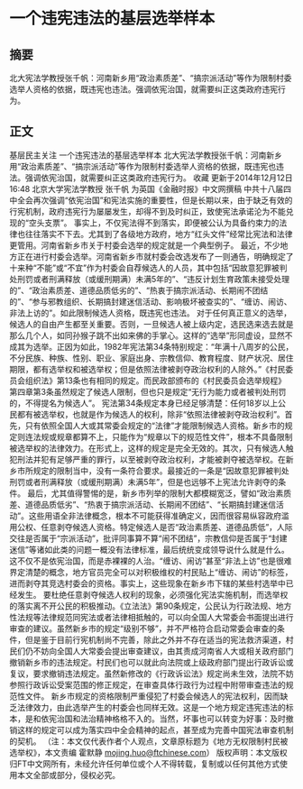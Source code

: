 # 一个违宪违法的基层选举样本

## 摘要

北大宪法学教授张千帆：河南新乡用“政治素质差”、“搞宗派活动”等作为限制村委选举人资格的依据，既违宪也违法。强调依宪治国，就需要纠正这类政府违宪行为。

## 正文

基层民主关注
一个违宪违法的基层选举样本
北大宪法学教授张千帆：河南新乡用“政治素质差”、“搞宗派活动”等作为限制村委选举人资格的依据，既违宪也违法。强调依宪治国，就需要纠正这类政府违宪行为。
收藏
更新于2014年12月12日 16:48 北京大学宪法学教授 张千帆 为英国《金融时报》中文网撰稿
中共十八届四中全会再次强调“依宪治国”和宪法实施的重要性，但是长期以来，由于缺乏有效的行宪机制，政府违宪行为屡屡发生，却得不到及时纠正，致使宪法承诺沦为不能兑现的“空头支票”。
事实上，不仅宪法得不到落实，即便被公认为具备约束力的法律也往往落实不下去。尤其到了各级地方政府，地方“红头文件”经常比宪法和法律更管用。河南省新乡市关于村委会选举的规定就是一个典型例子。
最近，不少地方正在进行村委会选举。河南省新乡市就村委会改选发布了一则通告，明确规定了十来种“不能”或“不宜”作为村委会自荐候选人的人员，其中包括“因故意犯罪被判处刑罚或者刑满释放（或缓刑期满）未满5年的”、“违反计划生育政策未接受处理的”、“政治素质差、道德品质低劣的”、“热衷于搞宗派活动、长期闹不团结的”、“参与邪教组织、长期搞封建迷信活动、影响极坏被查实的”、“缠访、闹访、非法上访的”。如此限制候选人资格，既违宪也违法。
对于任何真正意义的选举，候选人的自由产生都至关重要。否则，一旦候选人被上级内定，选民选来选去就是那么几个人，如同孙猴子跳不出如来佛的手掌心。这样的“选举”形同虚设，显然不成其为选举。正因为如此，1982年宪法第34条特别规定：“年满十八周岁的公民，不分民族、种族、性别、职业、家庭出身、宗教信仰、教育程度、财产状况、居住期限，都有选举权和被选举权；但是依照法律被剥夺政治权利的人除外。”《村民委员会组织法》第13条也有相同的规定。而民政部颁布的《村民委员会选举规程》第四章第3条虽然规定了候选人限制，但也只是规定“无行为能力或者被判处刑罚的，不得提名为候选人”。
宪法第34条规定本身已经足够清楚：任何18岁以上公民都有被选举权，也就是作为候选人的权利，除非“依照法律被剥夺政治权利”。首先，只有依照全国人大或其常委会规定的“法律”才能限制候选人资格。新乡市的规定则连法规或规章都算不上，只能作为“规章以下的规范性文件”，根本不具备限制被选举权的法律效力。在形式上，这样的规定是完全无效的。其次，只有候选人触犯刑法并犯有足够严重的罪行，以至被剥夺政治权利，才能被剥夺被选举权。在新乡市所规定的限制当中，没有一条符合要求。最接近的一条是“因故意犯罪被判处刑罚或者刑满释放（或缓刑期满）未满5年”，但是也远够不上宪法允许剥夺的条件。
最后，尤其值得警惕的是，新乡市列举的限制大都模糊宽泛，譬如“政治素质差、道德品质低劣”、“热衷于搞宗派活动、长期闹不团结”、“长期搞封建迷信活动”。这些用语全非法律概念，根本不可能获得准确定义，因而很容易纵容政府滥用公权、任意剥夺候选人资格。特定候选人是否“政治素质差、道德品质低”，人际交往是否属于“宗派活动”，批评同事算不算“闹不团结”，宗教信仰是否属于“封建迷信”等诸如此类的问题一概没有法律标准，最后统统变成领导说什么就是什么。这不仅不是依宪治国，而是赤裸裸的人治。“缠访、闹访”甚至“非法上访”也是很难界定清楚的概念，地方官员完全可以对积极维权的村民贴上“缠访、闹访”的标签，进而剥夺其竞选村委会的资格。事实上，这些现象在新乡市下辖的某些村选举中已经发生。
要杜绝任意剥夺候选人权利的现象，必须强化宪法实施机制，而选举权的落实离不开公民的积极推动。《立法法》第90条规定，公民认为行政法规、地方性法规等法律规范同宪法或者法律相抵触的，可以向全国人大常委会书面提出进行审查的建议。虽然新乡市的规定“级别不够”，并不严格符合启动常委会审查的条件，但是鉴于目前行宪机制尚不完善，除此之外并不存在适当的宪法救济渠道，村民们仍不妨向全国人大常委会提出审查建议，由其责成河南省人大或相关政府部门撤销新乡市的违法规定。村民们也可以就此向法院或上级政府部门提出行政诉讼或复议，要求撤销违法规定。虽然新修改的《行政诉讼法》规定尚未生效，法院不妨参照行政诉讼受案范围的修正规定，在审查具体行政行为过程中附带审查违法的规范性文件。
新乡市规定的资格限制严重侵犯了村委会候选人的宪法权利，因而缺乏法律效力，由此选举产生的村委会也同样无效。这是一个地方规定违宪违法的标本，是和依宪治国和法治精神格格不入的。当然，坏事也可以转变为好事：及时撤销这样的规定可以成为落实四中全会精神的起点，甚至成为完善中国宪法审查机制的契机。
（注：本文仅代表作者个人观点，文章原标题为《地方无权限制村民被选举权》，本文责编 霍默静 mojing.huo@ftchinese.com）
版权声明：本文版权归FT中文网所有，未经允许任何单位或个人不得转载，复制或以任何其他方式使用本文全部或部分，侵权必究。